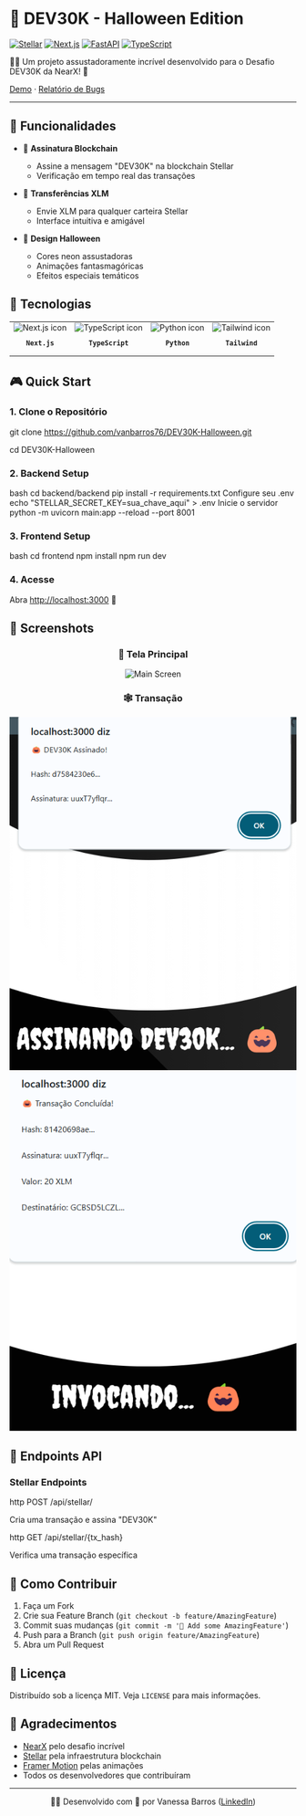 # 🎃 DEV30K - Halloween Edition



[![Stellar](https://img.shields.io/badge/Stellar-black?style=for-the-badge&logo=stellar&logoColor=purple)](https://www.stellar.org/)
[![Next.js](https://img.shields.io/badge/Next.js-black?style=for-the-badge&logo=next.js)](https://nextjs.org/)
[![FastAPI](https://img.shields.io/badge/FastAPI-black?style=for-the-badge&logo=fastapi&logoColor=green)](https://fastapi.tiangolo.com/)
[![TypeScript](https://img.shields.io/badge/TypeScript-black?style=for-the-badge&logo=typescript)](https://www.typescriptlang.org/)

🧙‍♂️ Um projeto assustadoramente incrível desenvolvido para o Desafio DEV30K da NearX! 👻

[Demo](https://github.com/vanessabarros/dev30k-halloween) · [Relatório de Bugs](https://github.com/vanessabarros/dev30k-halloween/issues/new?assignees=&labels=bug&template=bug_report.md&title=%5BBUG%5D)

</div>

---

## 🌟 Funcionalidades

- 🔮 **Assinatura Blockchain**
  - Assine a mensagem "DEV30K" na blockchain Stellar
  - Verificação em tempo real das transações
    

- 💸 **Transferências XLM**
  - Envie XLM para qualquer carteira Stellar
  - Interface intuitiva e amigável
    

- 🎨 **Design Halloween**
  - Cores neon assustadoras
  - Animações fantasmagóricas
  - Efeitos especiais temáticos
    

## 🚀 Tecnologias

<table>
  <tr>
    <td align="center">
      <img src="https://skillicons.dev/icons?i=nextjs" width="65px" alt="Next.js icon"/><br>
      <sub>
        <b>
          <pre>Next.js</pre>
        </b>
      </sub>
    </td>
    <td align="center">
      <img src="https://skillicons.dev/icons?i=typescript" width="65px" alt="TypeScript icon"/><br>
      <sub>
        <b>
          <pre>TypeScript</pre>
        </b>
      </sub>
    </td>
    <td align="center">
      <img src="https://skillicons.dev/icons?i=python" width="65px" alt="Python icon"/><br>
      <sub>
        <b>
          <pre>Python</pre>
        </b>
      </sub>
    </td>
    <td align="center">
      <img src="https://skillicons.dev/icons?i=tailwind" width="65px" alt="Tailwind icon"/><br>
      <sub>
        <b>
          <pre>Tailwind</pre>
        </b>
      </sub>
    </td>
  </tr>
</table>

## 🎮 Quick Start

### 1. Clone o Repositório

git clone https://github.com/vanbarros76/DEV30K-Halloween.git

cd DEV30K-Halloween


### 2. Backend Setup

bash
cd backend/backend
pip install -r requirements.txt
Configure seu .env
echo "STELLAR_SECRET_KEY=sua_chave_aqui" > .env
Inicie o servidor
python -m uvicorn main:app --reload --port 8001


### 3. Frontend Setup

bash
cd frontend
npm install
npm run dev


### 4. Acesse
Abra [http://localhost:3000](http://localhost:3000) 🎃

## 📸 Screenshots

<div align="center">

### 🦇 Tela Principal
![Main Screen](./assets/images/tela-principal.png)

### 🕸️ Transação
![Transaction](./assets/images/transacao-1.png)
![Transaction](./assets/images/transacao-2.png)

</div>

## 🎯 Endpoints API

### Stellar Endpoints

http
POST /api/stellar/

Cria uma transação e assina "DEV30K"

http
GET /api/stellar/{tx_hash}

Verifica uma transação específica

## 👻 Como Contribuir

1. Faça um Fork
2. Crie sua Feature Branch (`git checkout -b feature/AmazingFeature`)
3. Commit suas mudanças (`git commit -m '🎃 Add some AmazingFeature'`)
4. Push para a Branch (`git push origin feature/AmazingFeature`)
5. Abra um Pull Request

## 📜 Licença

Distribuído sob a licença MIT. Veja `LICENSE` para mais informações.

## 🎃 Agradecimentos

- [NearX](https://nearx.io/) pelo desafio incrível
- [Stellar](https://www.stellar.org/) pela infraestrutura blockchain
- [Framer Motion](https://www.framer.com/motion/) pelas animações
- Todos os desenvolvedores que contribuíram

---

<div align="center">
  
🧙‍♂️ Desenvolvido com 💜 por Vanessa Barros ([LinkedIn](https://www.linkedin.com/in/vanessabarros-tech/))

</div>
